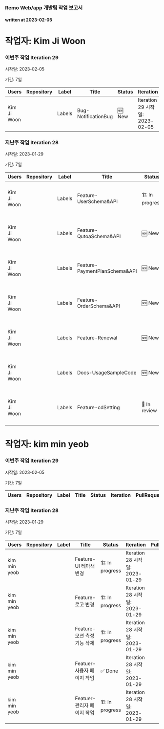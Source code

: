 ### Remo Web/app 개발팀 작업 보고서

#### written at 2023-02-05

# 작업자: Kim Ji Woon

### 이번주 작업 Iteration 29


시작일: 2023-02-05


기간: 7일

| Users | Repository | Label | Title | Status | Iteration | PullRequest | StartDate | DueDate |
| ----- | ---------- | ----- | ----- | ------ | --------- | ----------- | --------- | ------- |
| Kim Ji Woon |  | Labels | Bug-NotificationBug | 🆕 New | Iteration 29 시작일: 2023-02-05 |  |  |  |

### 지난주 작업 Iteration 28


시작일: 2023-01-29


기간: 7일

| Users | Repository | Label | Title | Status | Iteration | PullRequest | StartDate | DueDate |
| ----- | ---------- | ----- | ----- | ------ | --------- | ----------- | --------- | ------- |
| Kim Ji Woon |  | Labels | Feature-UserSchema&API | 🏗 In progress | Iteration 28 시작일: 2023-01-29 | 제목: 1 feature userschemaapi 병합일: 2023-02-01 | 2023-01-27 | 2023-01-30 |
| Kim Ji Woon |  | Labels | Feature-QutoaSchema&API | 🆕 New | Iteration 28 시작일: 2023-01-29 |  | 2023-01-30 | 2023-01-30 |
| Kim Ji Woon |  | Labels | Feature-PaymentPlanSchema&API | 🆕 New | Iteration 28 시작일: 2023-01-29 |  | 2023-01-30 | 2023-01-31 |
| Kim Ji Woon |  | Labels | Feature-OrderSchema&API | 🆕 New | Iteration 28 시작일: 2023-01-29 |  | 2023-01-30 | 2023-01-31 |
| Kim Ji Woon |  | Labels | Feature-Renewal | 🆕 New | Iteration 28 시작일: 2023-01-29 |  | 2023-01-31 | 2023-01-31 |
| Kim Ji Woon |  | Labels | Docs-UsageSampleCode | 🆕 New | Iteration 28 시작일: 2023-01-29 |  |  |  |
| Kim Ji Woon |  | Labels | Feature-cdSetting | 👀 In review | Iteration 28 시작일: 2023-01-29 | 제목: chore: add buildspec 병합일: 2023-02-03 | 2023-02-03 | 2023-02-03 |

# 작업자: kim min yeob

### 이번주 작업 Iteration 29


시작일: 2023-02-05


기간: 7일

| Users | Repository | Label | Title | Status | Iteration | PullRequest | StartDate | DueDate |
| ----- | ---------- | ----- | ----- | ------ | --------- | ----------- | --------- | ------- |


### 지난주 작업 Iteration 28


시작일: 2023-01-29


기간: 7일

| Users | Repository | Label | Title | Status | Iteration | PullRequest | StartDate | DueDate |
| ----- | ---------- | ----- | ----- | ------ | --------- | ----------- | --------- | ------- |
| kim min yeob |  |  | Feature-UI 테마색 변경 | 🏗 In progress | Iteration 28 시작일: 2023-01-29 |  | 2023-01-30 | 2023-02-03 |
| kim min yeob |  |  | Feature-로고 변경 | 🏗 In progress | Iteration 28 시작일: 2023-01-29 |  | 2023-01-30 | 2023-02-03 |
| kim min yeob |  |  | Feature-모션 측정 기능 삭제 | 🏗 In progress | Iteration 28 시작일: 2023-01-29 |  | 2023-01-30 | 2023-02-03 |
| kim min yeob |  |  | Featuer-사용자 페이지 작업 | ✅ Done | Iteration 28 시작일: 2023-01-29 |  | 2023-01-30 | 2023-02-03 |
| kim min yeob |  |  | Featuer-관리자 페이지 작업 | 🏗 In progress | Iteration 28 시작일: 2023-01-29 |  | 2023-01-30 | 2023-02-03 |
